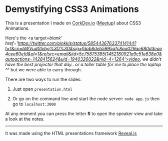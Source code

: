 # Demystifying CSS3 Animations

This is a presentation I made on <a target='_blank' href='http://CorkDev.io'>CorkDev.io</a> (<a target='_blank' href='http://www.meetup.com/corkdev-io/events/220966368/'>Meetup</a>) about CSS3 Animations.

Here's the <a target=_blank' href='https://twitter.com/pinkkis/status/585443676337414144?t=1&cn=bWVudGlvbg%3D%3D&sig=fdab8deb5995afc8aa029ae680d3eae4cee60efd&al=1&refsrc=email&iid=5c75875385f1452180921a9c51e838e0&autoactions=1428415624&uid=1940326022&nid=4+1264'>video</a>, we didn't have the best projector that day.. or a taller table for me to place the laptop ^_^ but we were able to carry through.

There are two ways to run the slides:

1.	Just open `presentation.html` 

2.	Or go on the command line and start the node server: `node app.js` then go to `localhost:3000`

At any moment you can press the letter **S** to open the speaker view and take a look at the notes. 

***

It was made using the HTML presentations framework <a target='_blank' href='http://lab.hakim.se/reveal-js/#/'>Reveal.js</a>
